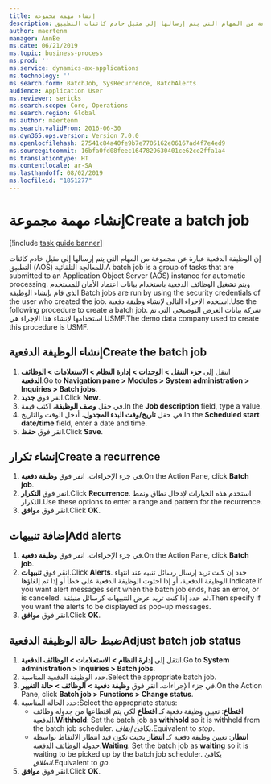 ```yaml
---
title: إنشاء مهمة مجموعة
description: إن الوظيفة الدفعية عبارة عن مجموعة من المهام التي يتم إرسالها إلى مثيل خادم كائنات التطبيق‬ (AOS) للمعالجة التلقائية.
author: maertenm
manager: AnnBe
ms.date: 06/21/2019
ms.topic: business-process
ms.prod: ''
ms.service: dynamics-ax-applications
ms.technology: ''
ms.search.form: BatchJob, SysRecurrence, BatchAlerts
audience: Application User
ms.reviewer: sericks
ms.search.scope: Core, Operations
ms.search.region: Global
ms.author: maertenm
ms.search.validFrom: 2016-06-30
ms.dyn365.ops.version: Version 7.0.0
ms.openlocfilehash: 27541c84a40fe9b7e7705162e06167ad4f7e4ed9
ms.sourcegitcommit: 16bfa0fd08feec1647829630401ce62ce2ffa1a4
ms.translationtype: HT
ms.contentlocale: ar-SA
ms.lasthandoff: 08/02/2019
ms.locfileid: "1851277"
---
```

# <a name="create-a-batch-job"></a><span data-ttu-id="7af93-103">إنشاء مهمة مجموعة</span><span class="sxs-lookup"><span data-stu-id="7af93-103">Create a batch job</span></span>

[!include [task guide banner](../../includes/task-guide-banner.md)]

<span data-ttu-id="7af93-104">إن الوظيفة الدفعية عبارة عن مجموعة من المهام التي يتم إرسالها إلى مثيل خادم كائنات التطبيق‬ (AOS) للمعالجة التلقائية.</span><span class="sxs-lookup"><span data-stu-id="7af93-104">A batch job is a group of tasks that are submitted to an Application Object Server (AOS) instance for automatic processing.</span></span> <span data-ttu-id="7af93-105">ويتم تشغيل الوظائف الدفعية باستخدام بيانات اعتماد الأمان للمستخدم الذي قام بإنشاء الوظيفة.</span><span class="sxs-lookup"><span data-stu-id="7af93-105">Batch jobs are run by using the security credentials of the user who created the job.</span></span> <span data-ttu-id="7af93-106">استخدم الإجراء التالي لإنشاء وظيفة دفعية.</span><span class="sxs-lookup"><span data-stu-id="7af93-106">Use the following procedure to create a batch job.</span></span> <span data-ttu-id="7af93-107">شركة بيانات العرض التوضيحي التي تم استخدامها لإنشاء هذا الإجراء هي USMF.</span><span class="sxs-lookup"><span data-stu-id="7af93-107">The demo data company used to create this procedure is USMF.</span></span>


## <a name="create-the-batch-job"></a><span data-ttu-id="7af93-108">إنشاء الوظيفة الدفعية</span><span class="sxs-lookup"><span data-stu-id="7af93-108">Create the batch job</span></span>
1. <span data-ttu-id="7af93-109">انتقل إلى **جزء التنقل > الوحدات > إدارة النظام > الاستعلامات > الوظائف الدفعية**.</span><span class="sxs-lookup"><span data-stu-id="7af93-109">Go to **Navigation pane > Modules > System administration > Inquiries > Batch jobs**.</span></span>
2. <span data-ttu-id="7af93-110">انقر فوق **جديد**.</span><span class="sxs-lookup"><span data-stu-id="7af93-110">Click **New**.</span></span>
3. <span data-ttu-id="7af93-111">في حقل **وصف الوظيفة**، اكتب قيمة.</span><span class="sxs-lookup"><span data-stu-id="7af93-111">In the **Job description** field, type a value.</span></span>
4. <span data-ttu-id="7af93-112">في حقل **تاريخ/وقت البدء المجدول‬**، أدخل الوقت والتاريخ.</span><span class="sxs-lookup"><span data-stu-id="7af93-112">In the **Scheduled start date/time** field, enter a date and time.</span></span>
5. <span data-ttu-id="7af93-113">انقر فوق **حفظ**.</span><span class="sxs-lookup"><span data-stu-id="7af93-113">Click **Save**.</span></span>

## <a name="create-a-recurrence"></a><span data-ttu-id="7af93-114">إنشاء تكرار</span><span class="sxs-lookup"><span data-stu-id="7af93-114">Create a recurrence</span></span>
1. <span data-ttu-id="7af93-115">في جزء الإجراءات، انقر فوق **وظيفة دفعية**.</span><span class="sxs-lookup"><span data-stu-id="7af93-115">On the Action Pane, click **Batch job**.</span></span>
2. <span data-ttu-id="7af93-116">انقر فوق **التكرار**.</span><span class="sxs-lookup"><span data-stu-id="7af93-116">Click **Recurrence**.</span></span> <span data-ttu-id="7af93-117">استخدم هذه الخيارات لإدخال نطاق ونمط للتكرار.</span><span class="sxs-lookup"><span data-stu-id="7af93-117">Use these options to enter a range and pattern for the recurrence.</span></span>  
3. <span data-ttu-id="7af93-118">انقر فوق **موافق**.</span><span class="sxs-lookup"><span data-stu-id="7af93-118">Click **OK**.</span></span>

## <a name="add-alerts"></a><span data-ttu-id="7af93-119">إضافة تنبيهات</span><span class="sxs-lookup"><span data-stu-id="7af93-119">Add alerts</span></span>
1. <span data-ttu-id="7af93-120">في جزء الإجراءات، انقر فوق **وظيفة دفعية**.</span><span class="sxs-lookup"><span data-stu-id="7af93-120">On the Action Pane, click **Batch job**.</span></span>
2. <span data-ttu-id="7af93-121">انقر فوق **تنبيهات**.</span><span class="sxs-lookup"><span data-stu-id="7af93-121">Click **Alerts**.</span></span> <span data-ttu-id="7af93-122">حدد إن كنت تريد إرسال رسائل تنبيه عند انتهاء الوظيفة الدفعية‬، أو إذا احتوت الوظيفة الدفعية على خطأ أو إذا تم إلغاؤها.</span><span class="sxs-lookup"><span data-stu-id="7af93-122">Indicate if you want alert messages sent when the batch job ends, has an error, or is canceled.</span></span> <span data-ttu-id="7af93-123">ثم حدد إذا كنت تريد عرض التنبيهات كرسائل منبثقة.</span><span class="sxs-lookup"><span data-stu-id="7af93-123">Then specify if you want the alerts to be displayed as pop-up messages.</span></span>   
3. <span data-ttu-id="7af93-124">انقر فوق **موافق**.</span><span class="sxs-lookup"><span data-stu-id="7af93-124">Click **OK**.</span></span>

## <a name="adjust-batch-job-status"></a><span data-ttu-id="7af93-125">ضبط حالة الوظيفة الدفعية</span><span class="sxs-lookup"><span data-stu-id="7af93-125">Adjust batch job status</span></span>
1. <span data-ttu-id="7af93-126">انتقل إلى **إدارة النظام > الاستعلامات > الوظائف الدفعية**.</span><span class="sxs-lookup"><span data-stu-id="7af93-126">Go to **System administration > Inquiries > Batch jobs**.</span></span>
2. <span data-ttu-id="7af93-127">حدد الوظيفة الدفعية المناسبة.</span><span class="sxs-lookup"><span data-stu-id="7af93-127">Select the appropriate batch job.</span></span>
3. <span data-ttu-id="7af93-128">في جزء الإجراءات، انقر فوق **وظيفة دفعية > الوظائف > حالة التغيير**.</span><span class="sxs-lookup"><span data-stu-id="7af93-128">On the Action Pane, click **Batch job > Functions > Change status**.</span></span>
4. <span data-ttu-id="7af93-129">حدد الحالة المناسبة:</span><span class="sxs-lookup"><span data-stu-id="7af93-129">Select the appropriate status:</span></span>
    - <span data-ttu-id="7af93-130">**اقتطاع**: تعيين وظيفة دفعية كـ **اقتطاع** لكي يتم اقتطاعها من جدوله وظائف الدفعية.</span><span class="sxs-lookup"><span data-stu-id="7af93-130">**Withhold**: Set the batch job as **withhold** so it is withheld from the batch job scheduler.</span></span> <span data-ttu-id="7af93-131">يكافئ *إيقاف*.</span><span class="sxs-lookup"><span data-stu-id="7af93-131">Equivalent to *stop*.</span></span>
    - <span data-ttu-id="7af93-132">**انتظار**: تعيين وظيفة دفعية كـ **انتظار** بحيث تكون قيد انتظار الالتقاط بواسطة جدولة الوظائف الدفعية.</span><span class="sxs-lookup"><span data-stu-id="7af93-132">**Waiting**: Set the batch job as **waiting** so it is waiting to be picked up by the batch job scheduler.</span></span> <span data-ttu-id="7af93-133">يكافئ *انطلاق*.</span><span class="sxs-lookup"><span data-stu-id="7af93-133">Equivalent to *go*.</span></span>
5. <span data-ttu-id="7af93-134">انقر فوق **موافق**.</span><span class="sxs-lookup"><span data-stu-id="7af93-134">Click **OK**.</span></span>
